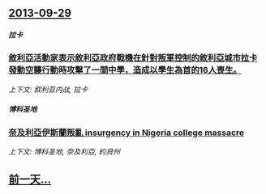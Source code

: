 ## [2013-09-29](/news/2013/09/29/index.md)

##### 拉卡
### [ 敘利亞活動家表示敘利亞政府戰機在針對叛軍控制的敘利亞城市拉卡發動空襲行動時攻擊了一間中學，造成以學生為首的16人喪生。](/news/2013/09/29/敘利亞活動家表示敘利亞政府戰機在針對叛軍控制的敘利亞城市拉卡發動空襲行動時攻擊了一間中學-造成以學生為首的16人喪生.md)
_上下文: 叙利亚内战, 拉卡_

##### 博科圣地
### [ 奈及利亞伊斯蘭叛亂 insurgency in Nigeria college massacre](/news/2013/09/29/奈及利亞伊斯蘭叛亂-insurgency-in-Nigeria-college-massacre.md)
_上下文: 博科圣地, 奈及利亞, 約貝州_

## [前一天...](/news/2013/09/22/index.md)

